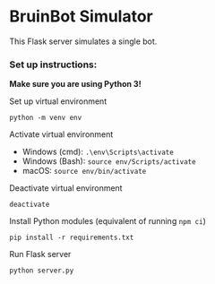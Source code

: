 # BruinBot Simulator

This Flask server simulates a single bot. 

### Set up instructions:
**Make sure you are using Python 3!**

Set up virtual environment

```
python -m venv env
```

Activate virtual environment

- Windows (cmd): `.\env\Scripts\activate`
- Windows (Bash): `source env/Scripts/activate`
- macOS: `source env/bin/activate`

Deactivate virtual environment
```
deactivate
```

Install Python modules (equivalent of running `npm ci`)

```
pip install -r requirements.txt
```

Run Flask server

```
python server.py
```
